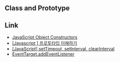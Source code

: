 ## Class and Prototype

## Link  
  - [JavaScript Object Constructors](https://www.w3schools.com/js/js_object_constructors.asp)  
  - [[Javascript ] 프로토타입 이해하기](https://medium.com/@bluesh55/javascript-prototype-이해하기-f8e67c286b67)  
  - [[JavaScript] setTimeout, setInterval, clearInterval](http://squll1.tistory.com/entry/javascript-setTimeout-setInterval-clearInterval)  
  - [EventTarget.addEventListener](https://developer.mozilla.org/ko/docs/Web/API/EventTarget/addEventListener)  
